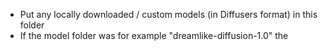 - Put any locally downloaded / custom models (in Diffusers format) in this folder
- If the model folder was for example "dreamlike-diffusion-1.0" the 